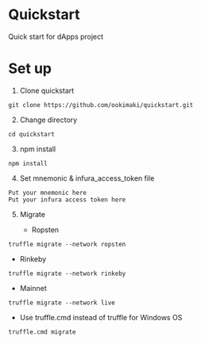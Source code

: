 # Quickstart
Quick start for dApps project

# Set up

1. Clone quickstart

```
git clone https://github.com/ookimaki/quickstart.git
```

2. Change directory

```
cd quickstart
```

3. npm install
```
npm install
```

4. Set mnemonic & infura_access_token file
```
Put your mnemonic here
Put your infura access token here
```

5. Migrate


   - Ropsten
```
truffle migrate --network ropsten
```

   - Rinkeby
```
truffle migrate --network rinkeby
```

   - Mainnet
```
truffle migrate --network live
```

   - Use truffle.cmd instead of truffle for Windows OS
```
truffle.cmd migrate
```
